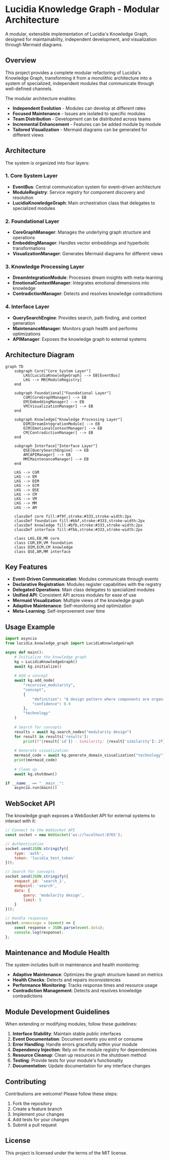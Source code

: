 # Lucidia Knowledge Graph - Modular Architecture

A modular, extensible implementation of Lucidia's Knowledge Graph, designed for maintainability, independent development, and visualization through Mermaid diagrams.

## Overview

This project provides a complete modular refactoring of Lucidia's Knowledge Graph, transforming it from a monolithic architecture into a system of specialized, independent modules that communicate through well-defined channels.

The modular architecture enables:

- **Independent Evolution** - Modules can develop at different rates
- **Focused Maintenance** - Issues are isolated to specific modules
- **Team Distribution** - Development can be distributed across teams
- **Incremental Enhancement** - Features can be added module by module
- **Tailored Visualization** - Mermaid diagrams can be generated for different views

## Architecture

The system is organized into four layers:

### 1. Core System Layer

- **EventBus**: Central communication system for event-driven architecture
- **ModuleRegistry**: Service registry for component discovery and resolution
- **LucidiaKnowledgeGraph**: Main orchestration class that delegates to specialized modules

### 2. Foundational Layer

- **CoreGraphManager**: Manages the underlying graph structure and operations
- **EmbeddingManager**: Handles vector embeddings and hyperbolic transformations
- **VisualizationManager**: Generates Mermaid diagrams for different views

### 3. Knowledge Processing Layer

- **DreamIntegrationModule**: Processes dream insights with meta-learning
- **EmotionalContextManager**: Integrates emotional dimensions into knowledge
- **ContradictionManager**: Detects and resolves knowledge contradictions

### 4. Interface Layer

- **QuerySearchEngine**: Provides search, path finding, and context generation
- **MaintenanceManager**: Monitors graph health and performs optimizations
- **APIManager**: Exposes the knowledge graph to external systems

## Architecture Diagram

```mermaid
graph TD
    subgraph Core["Core System Layer"]
        LKG[LucidiaKnowledgeGraph] --> EB[EventBus]
        LKG --> MR[ModuleRegistry]
    end
    
    subgraph Foundational["Foundational Layer"]
        CGM[CoreGraphManager] --> EB
        EM[EmbeddingManager] --> EB
        VM[VisualizationManager] --> EB
    end
    
    subgraph Knowledge["Knowledge Processing Layer"]
        DIM[DreamIntegrationModule] --> EB
        ECM[EmotionalContextManager] --> EB
        CM[ContradictionManager] --> EB
    end
    
    subgraph Interface["Interface Layer"]
        QSE[QuerySearchEngine] --> EB
        AM[APIManager] --> EB
        MM[MaintenanceManager] --> EB
    end
    
    LKG --> CGM
    LKG --> EM
    LKG --> DIM
    LKG --> ECM
    LKG --> QSE
    LKG --> CM
    LKG --> VM
    LKG --> MM
    LKG --> AM
    
    classDef core fill:#f9f,stroke:#333,stroke-width:2px
    classDef foundation fill:#bbf,stroke:#333,stroke-width:2px
    classDef knowledge fill:#bfb,stroke:#333,stroke-width:2px
    classDef interface fill:#fbb,stroke:#333,stroke-width:2px
    
    class LKG,EB,MR core
    class CGM,EM,VM foundation
    class DIM,ECM,CM knowledge
    class QSE,AM,MM interface
```

## Key Features

- **Event-Driven Communication**: Modules communicate through events
- **Declarative Registration**: Modules register capabilities with the registry
- **Delegated Operations**: Main class delegates to specialized modules
- **Unified API**: Consistent API across modules for ease of use
- **Mermaid Visualization**: Multiple views of the knowledge graph
- **Adaptive Maintenance**: Self-monitoring and optimization
- **Meta-Learning**: Self-improvement over time

## Usage Example

```python
import asyncio
from lucidia.knowledge_graph import LucidiaKnowledgeGraph

async def main():
    # Initialize the knowledge graph
    kg = LucidiaKnowledgeGraph()
    await kg.initialize()
    
    # Add a concept
    await kg.add_node(
        "recursive_modularity",
        "concept",
        {
            "definition": "A design pattern where components are organized into hierarchical modules that can contain other modules",
            "confidence": 0.9
        },
        "technology"
    )
    
    # Search for concepts
    results = await kg.search_nodes("modularity design")
    for result in results['results']:
        print(f"{result['id']} - Similarity: {result['similarity']:.2f}")
    
    # Generate visualization
    mermaid_code = await kg.generate_domain_visualization("technology")
    print(mermaid_code)
    
    # Clean up
    await kg.shutdown()

if __name__ == "__main__":
    asyncio.run(main())
```

## WebSocket API

The knowledge graph exposes a WebSocket API for external systems to interact with it:

```javascript
// Connect to the WebSocket API
const socket = new WebSocket('ws://localhost:8765');

// Authentication
socket.send(JSON.stringify({
    type: 'auth',
    token: 'lucidia_test_token'
}));

// Search for concepts
socket.send(JSON.stringify({
    request_id: 'search_1',
    endpoint: 'search',
    data: {
        query: 'modularity design',
        limit: 5
    }
}));

// Handle responses
socket.onmessage = (event) => {
    const response = JSON.parse(event.data);
    console.log(response);
};
```

## Maintenance and Module Health

The system includes built-in maintenance and health monitoring:

- **Adaptive Maintenance**: Optimizes the graph structure based on metrics
- **Health Checks**: Detects and repairs inconsistencies
- **Performance Monitoring**: Tracks response times and resource usage
- **Contradiction Management**: Detects and resolves knowledge contradictions

## Module Development Guidelines

When extending or modifying modules, follow these guidelines:

1. **Interface Stability**: Maintain stable public interfaces
2. **Event Documentation**: Document events you emit or consume
3. **Error Handling**: Handle errors gracefully within your module
4. **Dependency Injection**: Rely on the module registry for dependencies
5. **Resource Cleanup**: Clean up resources in the shutdown method
6. **Testing**: Provide tests for your module's functionality
7. **Documentation**: Update documentation for any interface changes

## Contributing

Contributions are welcome! Please follow these steps:

1. Fork the repository
2. Create a feature branch
3. Implement your changes
4. Add tests for your changes
5. Submit a pull request

## License

This project is licensed under the terms of the MIT license.
